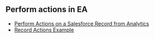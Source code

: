 ## Perform actions in EA


- [Perform Actions on a Salesforce Record from Analytics](https://help.salesforce.com/articleView?id=bi_dashboards_actions_configure.htm&type=5)
- [Record Actions Example](https://help.salesforce.com/articleView?id=bi_dashboards_configure_record_actions_example.htm&type=5)
